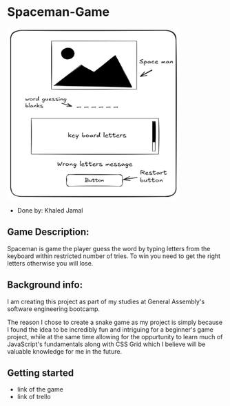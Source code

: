 # Spaceman-Game

<!-- ![spaceman](/pictures/imagespa.png){width=300px} -->
<img src="./pictures/image.png" width="400" height="400">

- Done by: Khaled Jamal

## Game Description:

Spaceman is game the player guess the word by typing letters from the keyboard within restricted number of tries. To win you need to get the right letters otherwise you will lose. 

## Background info:
I am creating this project as part of my studies at General Assembly's software engineering bootcamp.

The reason I chose to create a snake game as my project is simply because I found the idea to be incredibly fun and intriguing for a beginner's game project, while at the same time allowing for the oppurtunity to learn much of JavaScript's fundamentals along with CSS Grid which I believe will be valuable knowledge for me in the future.

## Getting started
- link of the game
- link of trello 